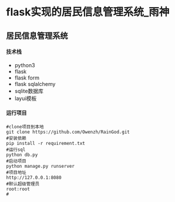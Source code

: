 flask实现的居民信息管理系统_雨神
=======
## 居民信息管理系统


#### 技术栈

- python3
- flask
- flask form
- flask sqlalchemy 
- sqlite数据库
- layui模板

#### 运行项目

```
#clone项目到本地
git clone https://github.com/Owenzh/RainGod.git
#安装依赖
pip install -r requirement.txt
#运行sql
python db.py
#启动项目
python manage.py runserver
#项目地址
http://127.0.0.1:8080
#默认超级管理员
root:root
#
```
